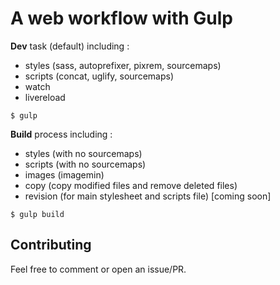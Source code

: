 # A web workflow with Gulp

__Dev__ task (default) including : 

+ styles (sass, autoprefixer, pixrem, sourcemaps)
+ scripts (concat, uglify, sourcemaps)
+ watch
+ livereload

```
$ gulp
```

__Build__ process including :

+ styles (with no sourcemaps)
+ scripts (with no sourcemaps)
+ images (imagemin)
+ copy (copy modified files and remove deleted files)
+ revision (for main stylesheet and scripts file) [coming soon]

```
$ gulp build
```

## Contributing

Feel free to comment or open an issue/PR.
